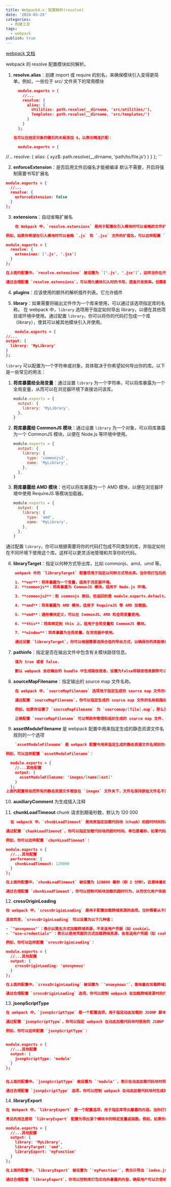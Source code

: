 ```yaml
---
title: Webpack4.x：配置解析(resolve)
date: '2024-03-29'
categories:
  - 构建工具
tags:
  - webpack
publish: true
---
```


[webpack 文档](https://webpack.docschina.org/configuration/)


webpack 的 resolve 配置模块如何解析。


1.  **resolve.alias**：创建 import 或 require 的别名，来确保模块引入变得更简单。例如，一些位于 src/ 文件夹下的常用模块

    ```json
      module.exports = {
        //...
        resolve: {
          alias: {
            Utilities: path.resolve(__dirname, 'src/utilities/'),
            Templates: path.resolve(__dirname, 'src/templates/')
          }
        }
      };

    也可以在给定对象的键后的末尾添加 $，以表示精准匹配：

      module.exports = {
  //...
  resolve: {
    alias: {
      xyz$: path.resolve(__dirname, 'path/to/file.js')
    }
  }
};
    ```

    

2.  **enforceExtension**：是否启用文件后缀名才能被编译 默认不需要，开启将强制需要书写扩展名

```json
module.exports = {
  //...
  resolve: {
    enforceExtension: false
  }
};

```

3. **extensions**：自动省略扩展名

```json
    在 Webpack 中，`resolve.extensions` 是用于配置在引入模块时可以省略的文件扩展名的选项。通过配置 `resolve.extensions`，可以告诉 Webpack 在解析模块路径时自动匹配指定的文件扩展名，从而在引入模块时可以省略文件扩展名。

例如，如果你希望在引入模块时可以省略 `.js` 和 `.jsx` 文件的扩展名，可以这样配置 `resolve.extensions`：

module.exports = {
  resolve: {
    extensions: ['.js', '.jsx']
  }
};

在上面的配置中，`resolve.extensions` 被设置为 `['.js', '.jsx']`，这样当你在代码中引入一个模块时，Webpack 会自动尝试匹配该模块对应的文件路径，可以省略文件扩展名 `.js` 和 `.jsx`。

通过合理配置 `resolve.extensions`，可以简化模块引入时的书写，提高开发效率。但需要注意的是，过多的扩展名可能会降低解析速度并引起一些意外的行为，因此建议只配置项目中实际使用的文件扩展名。
```

4. **plugins**：应该使用的额外的解析插件列表。它允许插件

5. **library**：如果需要将输出文件作为一个库来使用，可以通过该选项指定库的名称。
   在 webpack 中，`library` 选项用于指定如何导出 library，以便在其他项目或环境中使用。通过配置 `library`，你可以将你的代码打包成一个库（library），使其可以被其他模块引入并使用。

```json
    module.exports = {
//...
output: {
  library: 'MyLibrary'
}
};

```

`library` 可以配置为一个字符串或对象，具体取决于你希望如何导出你的库。以下是一些常见的用法：

1. **将库暴露给全局变量**：通过设置 `library` 为一个字符串，可以将库暴露为一个全局变量，从而可以在浏览器环境下直接访问该库。

   ```javascript
   module.exports = {
     output: {
       library: 'MyLibrary',
     },
   }
   ```

2. **将库暴露给 CommonJS 模块**：通过设置 `library` 为一个对象，可以将库暴露为一个 CommonJS 模块，以便在 Node.js 等环境中使用。

   ```javascript
   module.exports = {
     output: {
       library: {
         type: 'commonjs2',
         name: 'MyLibrary',
       },
     },
   }
   ```

3. **将库暴露给 AMD 模块**：也可以将库暴露为一个 AMD 模块，以便在浏览器环境中使用 RequireJS 等模块加载器。
   ```javascript
   module.exports = {
     output: {
       library: {
         type: 'amd',
         name: 'MyLibrary',
       },
     },
   }
   ```

通过配置 `library`，你可以根据需要将你的代码打包成不同类型的库，并指定如何在不同环境下使用这个库。这样可以更灵活地管理和共享你的代码。

6. **libraryTarget**：指定以何种方式导出库，比如 commonjs、amd、umd 等。

```json
    webpack 中的 `libraryTarget` 配置项用于指定以何种方式导出库。当你将打包后的文件作为一个库供他人使用时，`libraryTarget` 非常有用。以下是一些常见的 `libraryTarget` 可选项：

    1. **var**：将库暴露为一个变量，适用于浏览器环境。
    2. **commonjs**：将库暴露为 CommonJS 模块，适用于 Node.js 环境。

    3. **commonjs2**：和 commonjs 类似，但返回的是 module.exports.default。

    4. **amd**：将库暴露为 AMD 模块，适用于 RequireJS 等 AMD 加载器。

    5. **umd**：通用模块定义，可以在 CommonJS、AMD 和全局变量使用。

    6. **this**：将库绑定到 this 上，适用于全局变量和 CommonJS 模块。

    7. **window**：将库暴露为全局变量，在浏览器中使用。

    通过设置 `libraryTarget`，你可以根据需要选择合适的导出方式，以确保你的库能够在不同的环境中被正确引用和调用。这样可以增加库的灵活性和可移植性，使其更易于被其他开发者使用。

```

7. **pathinfo**：指定是否在输出文件中包含有关模块路径信息。

```json
    值为 true 或者 false.

    默认 webpack 会在输出的 bundle 中生成路径信息，设置为false将路径信息删除可小幅提升构建速度。

```

8. **sourceMapFilename**：指定输出的 source map 文件名称。

```json
    在 webpack 中，`sourceMapFilename` 选项用于指定生成的 source map 文件的名称。source map 是一种文件，其中包含了原始源代码和转换后的代码之间的映射关系，它能够帮助开发者在调试阶段更容易地定位到源代码中的问题。

    通过配置 `sourceMapFilename`，你可以指定生成的 source map 文件的名称和路径。通常情况下，你可以使用占位符（placeholders）来动态地生成文件名，比如 `[name]`、`[id]`、`[hash]` 等。

    例如，如果你设置了 `sourceMapFilename` 为 `sourcemap/[file].map`，那么生成的 source map 文件会被放置在一个名为 `sourcemap` 的目录下，并且文件名会与对应的 JavaScript 文件名相同，只是后缀变为 `.map`。

    正确配置 `sourceMapFilename` 可以帮助你管理和组织生成的 source map 文件，使其与对应的 JavaScript 文件关联并且易于在调试时使用。

```

9. **assetModuleFilename** 是 webpack 配置中用来指定生成的静态资源文件名规则的一个选项

```json
    `assetModuleFilename` 是 webpack 配置中用来指定生成的静态资源文件名规则的一个选项。通过配置 `assetModuleFilename`，可以控制 webpack 如何命名生成的资源文件，比如图片、字体等。

例如，可以这样配置 `assetModuleFilename`：

  module.exports = {
    //...其他配置
    output: {
      assetModuleFilename: 'images/[name][ext]'
    }
  };
上面的配置将会把所有的静态资源文件都放在 `images` 文件夹下，文件名保持原始文件名不变，这样生成的图片文件就会被命名为 `images/example.jpg`。根据具体需求，你可以根据自己的项目结构和规范来配置 `assetModuleFilename`。

```

10. **auxiliaryComment** 为生成插入注释

11. **chunkLoadTimeout** chunk 请求到期毫秒数，默认为 120 000

```json
  在 webpack 中，`chunkLoadTimeout` 是用来指定加载代码块（chunk）的超时时间的选项。当使用动态导入（dynamic import）或 `import()` 来异步加载代码块时，如果加载超时，webpack 将会采取相应的处理方式。

通过配置 `chunkLoadTimeout`，你可以指定加载代码块的超时时间，单位是毫秒。如果代码块在指定的超时时间内没有成功加载，webpack 将会触发相应的处理逻辑，比如显示错误信息或者执行其他自定义的操作。

例如，你可以这样配置 `chunkLoadTimeout`：

module.exports = {
  //...其他配置
  performance: {
    chunkLoadTimeout: 120000
  }
};

在上面的配置中，`chunkLoadTimeout` 被设置为 120000 毫秒（即 2 分钟）。这意味着如果一个代码块加载超过 2 分钟仍未完成，webpack 将会触发相应的性能处理逻辑。

通过合理配置 `chunkLoadTimeout`，你可以控制代码块加载的超时行为，从而优化用户体验和应用程序的性能。


```

12. **crossOriginLoading**

```json
在 webpack 中，`crossOriginLoading` 是用于配置加载跨域资源的选项。当你需要从不同源加载资源时（比如从 CDN 加载 JavaScript 文件），可以通过配置 `crossOriginLoading` 来指定在加载这些资源时使用何种跨域策略。

具体而言，`crossOriginLoading` 可以设置为以下几种值：

- `"anonymous"`：表示以匿名方式加载跨域资源，不发送用户凭据（如 cookie）。
- `"use-credentials"`：表示以使用凭据的方式加载跨域资源，会发送用户凭据（如 cookie）。

例如，你可以这样配置 `crossOriginLoading`：

module.exports = {
  //...其他配置
  output: {
    crossOriginLoading: 'anonymous'
  }
};

在上面的配置中，`crossOriginLoading` 被设置为 `'anonymous'`，意味着在加载跨域资源时将以匿名方式进行加载。

通过合理配置 `crossOriginLoading` 选项，你可以控制 webpack 在加载跨域资源时的行为，确保符合安全性和性能的要求。

```

13. **jsonpScriptType**

```json
在 webpack 中，`jsonpScriptType` 是一个配置选项，用于指定动态加载的 JSONP 脚本标签的 `type` 属性。JSONP（JSON with Padding）是一种跨域数据请求方式，通常用于在浏览器中进行跨域数据获取。

通过配置 `jsonpScriptType`，你可以指定 webpack 在动态加载代码块时使用的 JSONP 脚本标签的 `type` 属性，以便适应不同环境或需求。

例如，你可以这样配置 `jsonpScriptType`：


module.exports = {
  //...其他配置
  output: {
    jsonpScriptType: 'module'
  }
};


在上面的配置中，`jsonpScriptType` 被设置为 `'module'`，表示在动态加载代码块时将使用带有 `type="module"` 属性的 JSONP 脚本标签。

通过合理配置 `jsonpScriptType` 选项，你可以控制 webpack 在动态加载代码块时生成的 JSONP 脚本标签的 `type` 属性，以适配不同的场景和需求。

```

14. **libraryExport**

```json
在 Webpack 中，`libraryExport` 是一个配置选项，用于指定库导出暴露的内容。当你打包一个库（Library）时，可以使用 `libraryExport` 来指定哪些模块或变量会被导出给用户使用。

常见的用法是将 `libraryExport` 配置为导出某个模块中的特定变量或函数。例如，如果你的库有一个入口文件 `index.js`，并且你想要导出该文件中的特定函数 `myFunction`，你可以这样配置：

module.exports = {
  //...其他配置
  output: {
    library: 'MyLibrary',
    libraryTarget: 'umd',
    libraryExport: 'myFunction'
  }
};

在上面的配置中，`libraryExport` 被设置为 `'myFunction'`，表示只导出 `index.js` 中的 `myFunction` 函数。这样，在使用你的库时，用户只能访问到 `myFunction` 这个函数。

通过合理配置 `libraryExport`，你可以控制库打包后向外暴露的内容，确保用户可以方便地访问到他们需要的部分。

```
